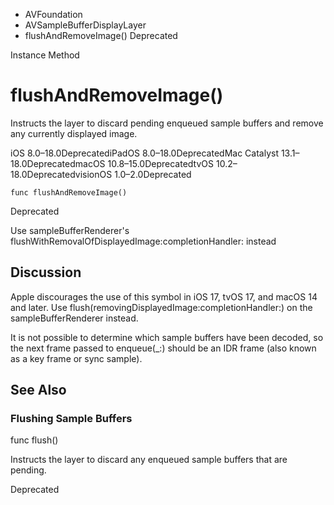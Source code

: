 

- AVFoundation
- AVSampleBufferDisplayLayer
-  flushAndRemoveImage() Deprecated

Instance Method

# flushAndRemoveImage()

Instructs the layer to discard pending enqueued sample buffers and remove any currently displayed image.

iOS 8.0–18.0DeprecatediPadOS 8.0–18.0DeprecatedMac Catalyst 13.1–18.0DeprecatedmacOS 10.8–15.0DeprecatedtvOS 10.2–18.0DeprecatedvisionOS 1.0–2.0Deprecated

``` source
func flushAndRemoveImage()
```

Deprecated

Use sampleBufferRenderer's flushWithRemovalOfDisplayedImage:completionHandler: instead

## Discussion

Apple discourages the use of this symbol in iOS 17, tvOS 17, and macOS 14 and later. Use flush(removingDisplayedImage:completionHandler:) on the sampleBufferRenderer instead.

It is not possible to determine which sample buffers have been decoded, so the next frame passed to enqueue(_:) should be an IDR frame (also known as a key frame or sync sample).

## See Also

### Flushing Sample Buffers

func flush()

Instructs the layer to discard any enqueued sample buffers that are pending.

Deprecated

